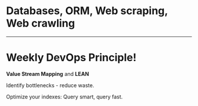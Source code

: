 
<div class="title-card">
    <h1>Databases, ORM, Web scraping, Web crawling</h1>
</div>


---

# Weekly DevOps Principle!

**Value Stream Mapping** and **LEAN**

Identify bottlenecks - reduce waste.    

Optimize your indexes: Query smart, query fast.

